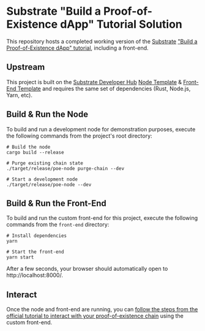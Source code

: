 # Substrate "Build a Proof-of-Existence dApp" Tutorial Solution

This repository hosts a completed working version of the [Substrate](https://www.substrate.io/)
["Build a Proof-of-Existence dApp" tutorial](https://substrate.dev/docs/en/tutorials/build-a-dapp/), including a
front-end.

## Upstream

This project is built on the [Substrate Developer Hub](https://substrate.dev/)
[Node Template](https://github.com/substrate-developer-hub/substrate-node-template) &
[Front-End Template](https://github.com/substrate-developer-hub/substrate-front-end-template) and requires the same set
of dependencies (Rust, Node.js, Yarn, etc).

## Build & Run the Node

To build and run a development node for demonstration purposes, execute the following commands from the project's root
directory:

```shell
# Build the node
cargo build --release

# Purge existing chain state
./target/release/poe-node purge-chain --dev

# Start a development node
./target/release/poe-node --dev
```
## Build & Run the Front-End

To build and run the custom front-end for this project, execute the following commands from the `front-end` directory:

```shell
# Install dependencies
yarn

# Start the front-end
yarn start
```

After a few seconds, your browser should automatically open to http://localhost:8000/.

## Interact

Once the node and front-end are running, you can
[follow the steps from the official tutorial to interact with your proof-of-existence chain](https://substrate.dev/docs/en/tutorials/build-a-dapp/front-end#submit-a-proof)
using the custom front-end.
